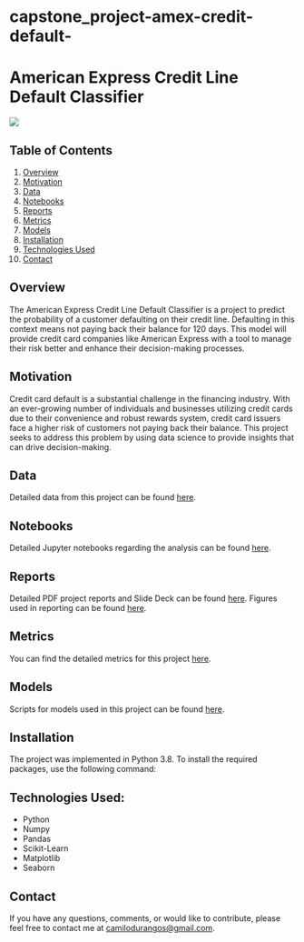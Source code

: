 # capstone_project-amex-credit-default-
# American Express Credit Line Default Classifier
[![](https://img.shields.io/badge/Python-3.8-blue)](#) 

## Table of Contents
1. [Overview](#overview)
2. [Motivation](#motivation)
3. [Data](#data)
4. [Notebooks](#notebooks)
5. [Reports](#reports)
6. [Metrics](#metrics)
7. [Models](#models)
8. [Installation](#installation)
9. [Technologies Used](#technologies-used)
10. [Contact](#contact)

## Overview
The American Express Credit Line Default Classifier is a project to predict the probability of a customer defaulting on their credit line. Defaulting in this context means not paying back their balance for 120 days. This model will provide credit card companies like American Express with a tool to manage their risk better and enhance their decision-making processes.

## Motivation
Credit card default is a substantial challenge in the financing industry. With an ever-growing number of individuals and businesses utilizing credit cards due to their convenience and robust rewards system, credit card issuers face a higher risk of customers not paying back their balance. This project seeks to address this problem by using data science to provide insights that can drive decision-making.

## Data
Detailed data from this project can be found [here](./Project-2-AmEx-Credit-Card-Default-/data/).

## Notebooks
Detailed Jupyter notebooks regarding the analysis can be found [here](.../notebooks/).

## Reports
Detailed PDF project reports and Slide Deck can be found [here](.../reports/documentation/).
Figures used in reporting can be found [here](./reports/figures/).

## Metrics
You can find the detailed metrics for this project [here](./metrics/).

## Models
Scripts for models used in this project can be found [here](./models/).

## Installation
The project was implemented in Python 3.8. To install the required packages, use the following command:

## Technologies Used:
- Python
- Numpy
- Pandas
- Scikit-Learn
- Matplotlib
- Seaborn

## Contact
If you have any questions, comments, or would like to contribute, please feel free to contact me at camilodurangos@gmail.com.

